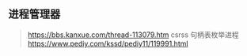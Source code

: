## 进程管理器
> https://bbs.kanxue.com/thread-113079.htm      csrss 句柄表枚举进程  
> https://www.pediy.com/kssd/pediy11/119991.html          
